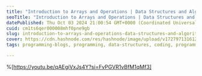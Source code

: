 ```yaml
---
title: "Introduction to Arrays and Operations | Data Structures and Algorithms Day #2"
seoTitle: "Introduction to Arrays and Operations | Data Structures and Algorithms"
datePublished: Thu Oct 03 2024 21:00:54 GMT+0000 (Coordinated Universal Time)
cuid: cm1ts6qer000008mhf0pne9gb
slug: introduction-to-arrays-and-operations-data-structures-and-algorithms-day-2
cover: https://cdn.hashnode.com/res/hashnode/image/upload/v1727971316128/3e4be1d1-1a63-44c9-b6f7-9cfac525bf13.png
tags: programming-blogs, programming, data-structures, coding, programming-languages

---
```


%[https://youtu.be/qAEgiVxJs4Y?si=FvPGVR1vBfM1qMf3]
